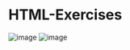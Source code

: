 # HTML-Exercises

![image](https://github.com/lgomezruiz/HTML-Exercises/assets/97950503/f12a3f96-2fb7-4bfb-8a75-90941c415102)
![image](https://github.com/lgomezruiz/HTML-Exercises/assets/97950503/fc2aabc9-d250-474d-b4f8-b050e85e7f3f)

